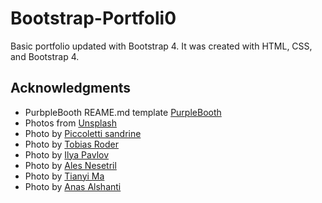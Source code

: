 # Bootstrap-Portfoli0

Basic portfolio updated with Bootstrap 4. It was created with HTML, CSS, and Bootstrap 4. 

## Acknowledgments

* PurbpleBooth REAME.md template [PurpleBooth](https://gist.github.com/PurpleBooth/109311bb0361f32d87a2)
* Photos from [Unsplash](https://unsplash.com/)
* Photo by [Piccoletti sandrine](https://unsplash.com/@atonastudio)
* Photo by [Tobias Roder](https://unsplash.com/@tobiasroeder)
* Photo by [Ilya Pavlov](https://unsplash.com/@ilyapavlov)
* Photo by [Ales Nesetril](https://unsplash.com/@alesnesetril)
* Photo by [Tianyi Ma](https://unsplash.com/@tma)
* Photo by [Anas Alshanti](https://unsplash.com/@otenteko)